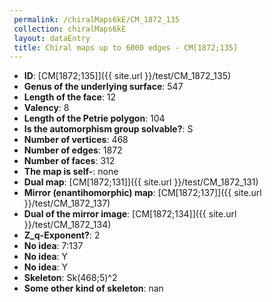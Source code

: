 ```yaml
--- 
 permalink: /chiralMaps6kE/CM_1872_135 
 collection: chiralMaps6kE
 layout: dataEntry
 title: Chiral maps up to 6000 edges - CM[1872;135]
---
```


- **ID**: [CM[1872;135]]({{ site.url }}/test/CM_1872_135)
- **Genus of the underlying surface**: 547
- **Length of the face**: 12
- **Valency**: 8
- **Length of the Petrie polygon**: 104
- **Is the automorphism group solvable?**: S
- **Number of vertices**: 468
- **Number of edges**: 1872
- **Number of faces**: 312
- **The map is self-**: none
- **Dual map**: [CM[1872;131]]({{ site.url }}/test/CM_1872_131)
- **Mirror (enantihomorphic) map**: [CM[1872;137]]({{ site.url }}/test/CM_1872_137)
- **Dual of the mirror image**: [CM[1872;134]]({{ site.url }}/test/CM_1872_134)
- **Z_q-Exponent?**: 2
- **No idea**:  7:137
- **No idea**: Y
- **No idea**: Y
- **Skeleton**: Sk(468;5)^2
- **Some other kind of skeleton**: nan
